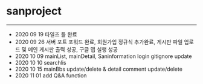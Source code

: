 # sanproject
------------------------------------------------------------------  
- 2020 09 19 타일즈 틀 완료
- 2020 09 26 서버 포트 포워드 완료, 회원가입 정규식 추가완료, 게시판 파일 업로드 및 메인 게시판 출력 성공, 구글 맵 실행 성공  
- 2020 10 09 mainList, mainDetail, Saninformation login gitignore update  
- 2020 10 10 searchlis
- 2020 10 15 mainBbs update/delete  & detail comment update/delete
- 2020 11 01 add Q&A function 
